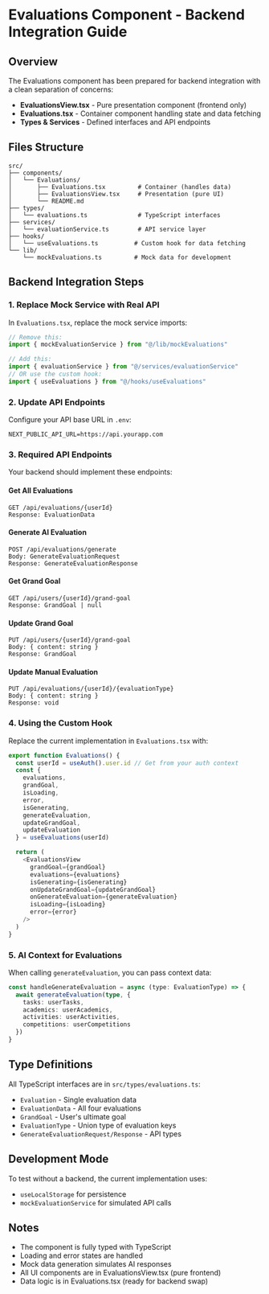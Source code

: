 # Evaluations Component - Backend Integration Guide

## Overview
The Evaluations component has been prepared for backend integration with a clean separation of concerns:

- **EvaluationsView.tsx** - Pure presentation component (frontend only)
- **Evaluations.tsx** - Container component handling state and data fetching
- **Types & Services** - Defined interfaces and API endpoints

## Files Structure

```
src/
├── components/
│   └── Evaluations/
│       ├── Evaluations.tsx         # Container (handles data)
│       ├── EvaluationsView.tsx     # Presentation (pure UI)
│       └── README.md
├── types/
│   └── evaluations.ts              # TypeScript interfaces
├── services/
│   └── evaluationService.ts        # API service layer
├── hooks/
│   └── useEvaluations.ts          # Custom hook for data fetching
└── lib/
    └── mockEvaluations.ts         # Mock data for development
```

## Backend Integration Steps

### 1. Replace Mock Service with Real API

In `Evaluations.tsx`, replace the mock service imports:

```typescript
// Remove this:
import { mockEvaluationService } from "@/lib/mockEvaluations"

// Add this:
import { evaluationService } from "@/services/evaluationService"
// OR use the custom hook:
import { useEvaluations } from "@/hooks/useEvaluations"
```

### 2. Update API Endpoints

Configure your API base URL in `.env`:

```
NEXT_PUBLIC_API_URL=https://api.yourapp.com
```

### 3. Required API Endpoints

Your backend should implement these endpoints:

#### Get All Evaluations
```
GET /api/evaluations/{userId}
Response: EvaluationData
```

#### Generate AI Evaluation
```
POST /api/evaluations/generate
Body: GenerateEvaluationRequest
Response: GenerateEvaluationResponse
```

#### Get Grand Goal
```
GET /api/users/{userId}/grand-goal
Response: GrandGoal | null
```

#### Update Grand Goal
```
PUT /api/users/{userId}/grand-goal
Body: { content: string }
Response: GrandGoal
```

#### Update Manual Evaluation
```
PUT /api/evaluations/{userId}/{evaluationType}
Body: { content: string }
Response: void
```

### 4. Using the Custom Hook

Replace the current implementation in `Evaluations.tsx` with:

```typescript
export function Evaluations() {
  const userId = useAuth().user.id // Get from your auth context
  const {
    evaluations,
    grandGoal,
    isLoading,
    error,
    isGenerating,
    generateEvaluation,
    updateGrandGoal,
    updateEvaluation
  } = useEvaluations(userId)

  return (
    <EvaluationsView
      grandGoal={grandGoal}
      evaluations={evaluations}
      isGenerating={isGenerating}
      onUpdateGrandGoal={updateGrandGoal}
      onGenerateEvaluation={generateEvaluation}
      isLoading={isLoading}
      error={error}
    />
  )
}
```

### 5. AI Context for Evaluations

When calling `generateEvaluation`, you can pass context data:

```typescript
const handleGenerateEvaluation = async (type: EvaluationType) => {
  await generateEvaluation(type, {
    tasks: userTasks,
    academics: userAcademics,
    activities: userActivities,
    competitions: userCompetitions
  })
}
```

## Type Definitions

All TypeScript interfaces are in `src/types/evaluations.ts`:

- `Evaluation` - Single evaluation data
- `EvaluationData` - All four evaluations
- `GrandGoal` - User's ultimate goal
- `EvaluationType` - Union type of evaluation keys
- `GenerateEvaluationRequest/Response` - API types

## Development Mode

To test without a backend, the current implementation uses:
- `useLocalStorage` for persistence
- `mockEvaluationService` for simulated API calls

## Notes

- The component is fully typed with TypeScript
- Loading and error states are handled
- Mock data generation simulates AI responses
- All UI components are in EvaluationsView.tsx (pure frontend)
- Data logic is in Evaluations.tsx (ready for backend swap)
